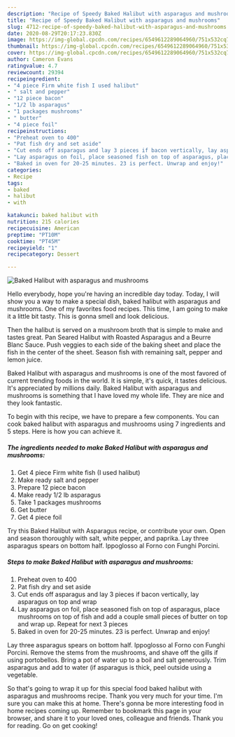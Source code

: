 ```yaml
---
description: "Recipe of Speedy Baked Halibut with asparagus and mushrooms"
title: "Recipe of Speedy Baked Halibut with asparagus and mushrooms"
slug: 4712-recipe-of-speedy-baked-halibut-with-asparagus-and-mushrooms
date: 2020-08-29T20:17:23.830Z
image: https://img-global.cpcdn.com/recipes/6549612289064960/751x532cq70/baked-halibut-with-asparagus-and-mushrooms-recipe-main-photo.jpg
thumbnail: https://img-global.cpcdn.com/recipes/6549612289064960/751x532cq70/baked-halibut-with-asparagus-and-mushrooms-recipe-main-photo.jpg
cover: https://img-global.cpcdn.com/recipes/6549612289064960/751x532cq70/baked-halibut-with-asparagus-and-mushrooms-recipe-main-photo.jpg
author: Cameron Evans
ratingvalue: 4.7
reviewcount: 29394
recipeingredient:
- "4 piece Firm white fish I used halibut"
- " salt and pepper"
- "12 piece bacon"
- "1/2 lb asparagus"
- "1 packages mushrooms"
- " butter"
- "4 piece foil"
recipeinstructions:
- "Preheat oven to 400"
- "Pat fish dry and set aside"
- "Cut ends off asparagus and lay 3 pieces if bacon vertically, lay asparagus on top and wrap"
- "Lay asparagus on foil, place seasoned fish on top of asparagus, place mushrooms on top of fish and add a couple small pieces of butter on top and wrap up. Repeat for next 3 pieces"
- "Baked in oven for 20-25 minutes. 23 is perfect. Unwrap and enjoy!"
categories:
- Recipe
tags:
- baked
- halibut
- with

katakunci: baked halibut with 
nutrition: 215 calories
recipecuisine: American
preptime: "PT10M"
cooktime: "PT45M"
recipeyield: "1"
recipecategory: Dessert

---
```



![Baked Halibut with asparagus and mushrooms](https://img-global.cpcdn.com/recipes/6549612289064960/751x532cq70/baked-halibut-with-asparagus-and-mushrooms-recipe-main-photo.jpg)

Hello everybody, hope you're having an incredible day today. Today, I will show you a way to make a special dish, baked halibut with asparagus and mushrooms. One of my favorites food recipes. This time, I am going to make it a little bit tasty. This is gonna smell and look delicious.

Then the halibut is served on a mushroom broth that is simple to make and tastes great. Pan Seared Halibut with Roasted Asparagus and a Beurre Blanc Sauce. Push veggies to each side of the baking sheet and place the fish in the center of the sheet. Season fish with remaining salt, pepper and lemon juice.

Baked Halibut with asparagus and mushrooms is one of the most favored of current trending foods in the world. It is simple, it's quick, it tastes delicious. It's appreciated by millions daily. Baked Halibut with asparagus and mushrooms is something that I have loved my whole life. They are nice and they look fantastic.


To begin with this recipe, we have to prepare a few components. You can cook baked halibut with asparagus and mushrooms using 7 ingredients and 5 steps. Here is how you can achieve it.

<!--inarticleads1-->

##### The ingredients needed to make Baked Halibut with asparagus and mushrooms:

1. Get 4 piece Firm white fish (I used halibut)
1. Make ready  salt and pepper
1. Prepare 12 piece bacon
1. Make ready 1/2 lb asparagus
1. Take 1 packages mushrooms
1. Get  butter
1. Get 4 piece foil


Try this Baked Halibut with Asparagus recipe, or contribute your own. Open and season thoroughly with salt, white pepper, and paprika. Lay three asparagus spears on bottom half. Ippoglosso al Forno con Funghi Porcini. 

<!--inarticleads2-->

##### Steps to make Baked Halibut with asparagus and mushrooms:

1. Preheat oven to 400
1. Pat fish dry and set aside
1. Cut ends off asparagus and lay 3 pieces if bacon vertically, lay asparagus on top and wrap
1. Lay asparagus on foil, place seasoned fish on top of asparagus, place mushrooms on top of fish and add a couple small pieces of butter on top and wrap up. Repeat for next 3 pieces
1. Baked in oven for 20-25 minutes. 23 is perfect. Unwrap and enjoy!


Lay three asparagus spears on bottom half. Ippoglosso al Forno con Funghi Porcini. Remove the stems from the mushrooms, and shave off the gills if using portobellos. Bring a pot of water up to a boil and salt generously. Trim asparagus and add to water (if asparagus is thick, peel outside using a vegetable. 

So that's going to wrap it up for this special food baked halibut with asparagus and mushrooms recipe. Thank you very much for your time. I'm sure you can make this at home. There's gonna be more interesting food in home recipes coming up. Remember to bookmark this page in your browser, and share it to your loved ones, colleague and friends. Thank you for reading. Go on get cooking!
